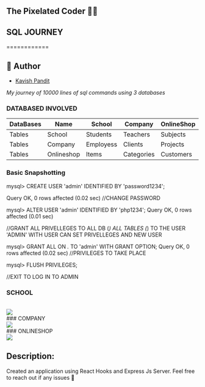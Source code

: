 ## The Pixelated Coder  :man_technologist:

<H2>SQL JOURNEY</H2>
============

## :busts_in_silhouette: Author

- [Kavish Pandit](https://github.com/beastgetsssavvy13)

_My journey of 10000 lines of sql commands using 3 databases_

### DATABASED INVOLVED 
| DataBases | Name  |  School  | Company |  OnlineShop ||
| ------- | ----------- | ----------- | ----------- |----------- |----|
| Tables | School | Students| Teachers| Subjects |
| Tables | Company| Employess|  Clients |  Projects |
| Tables | Onlineshop| Items| Categories| Customers| Orders |

### Basic Snapshotting
mysql> CREATE USER 'admin' IDENTIFIED BY 'password1234';

Query OK, 0 rows affected (0.02 sec)
//CHANGE PASSWORD

mysql> ALTER USER 'admin' IDENTIFIED BY 'php1234';
Query OK, 0 rows affected (0.01 sec)

//GRANT ALL PRIVELLEGES TO ALL DB (*) ALL TABLES (*) TO THE USER 'ADMIN' WITH USER CAN SET PRIVELLEGES AND NEW USER

mysql> GRANT ALL ON *.* TO 'admin' WITH GRANT OPTION;
Query OK, 0 rows affected (0.02 sec)
//PRIVILEGES TO TAKE PLACE

mysql> FLUSH PRIVILEGES;

//EXIT TO LOG IN TO ADMIN

### SCHOOL
<br>
<img src="https://github.com/beastgetssavvy13/10000-lines-sql-journey/blob/master/1.JPG"/>
<br>
### COMPANY
<br>
<img src="https://github.com/beastgetssavvy13/10000-lines-sql-journey/blob/master/2.JPG"/>
<br>
### ONLINESHOP
<br>
<img src="https://github.com/beastgetssavvy13/10000-lines-sql-journey/blob/master/3.JPG"/>
<br>


## Description: 
Created an application using React Hooks and Express Js Server. Feel free to reach out if any issues :raised_hands:
